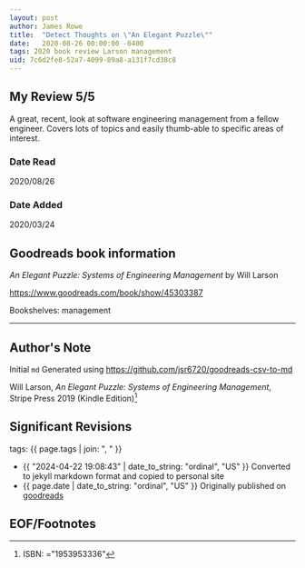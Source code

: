 ```yaml
---
layout: post
author: James Rowe
title:  "Detect Thoughts on \"An Elegant Puzzle\""
date:   2020-08-26 00:00:00 -0400
tags: 2020 book review Larson management
uid: 7c6d2fe8-52a7-4099-89a8-a131f7cd38c8
---
```




## My Review 5/5

A great, recent, look at software engineering management from a fellow engineer. Covers lots of topics and easily thumb-able to specific areas of interest.

### Date Read
2020/08/26

### Date Added
2020/03/24

## Goodreads book information

*An Elegant Puzzle: Systems of Engineering Management* by Will Larson

https://www.goodreads.com/book/show/45303387

Bookshelves: management

---

## Author's Note

Initial `md` Generated using https://github.com/jsr6720/goodreads-csv-to-md

Will Larson, *An Elegant Puzzle: Systems of Engineering Management*,  Stripe Press 2019 (Kindle Edition)[^1]

## Significant Revisions

tags: {{ page.tags | join: ", " }} <!-- todo move this somewhere -->

- {{ "2024-04-22 19:08:43" | date_to_string: "ordinal", "US" }} Converted to jekyll markdown format and copied to personal site
- {{ page.date | date_to_string: "ordinal", "US" }} Originally published on [goodreads](https://www.goodreads.com)

## EOF/Footnotes

[^1]: ISBN: ="1953953336"